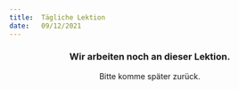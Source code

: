 ```yaml
---
title:  Tägliche Lektion
date:   09/12/2021
---
```


### <center>Wir arbeiten noch an dieser Lektion.</center>
<center>Bitte komme später zurück.</center>